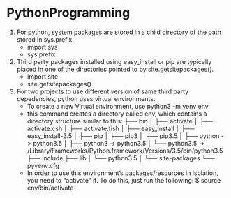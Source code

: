 # PythonProgramming
1. For python, system packages are stored in a child directory of the path stored in sys.prefix.
    - import sys
    - sys.prefix
2. Third party packages installed using easy_install or pip are typically placed in one of the directories pointed to by site.getsitepackages().
    - import site
    - site.getsitepackages()
3. For two projects to use different version of same third party depedencies, python uses virtual environments.
   - To create a new Virtual environment, use  python3 -m venv env
   - this command creates a directory called env, which contains a directory structure similar to this:
      ├── bin
      │   ├── activate
      │   ├── activate.csh
      │   ├── activate.fish
      │   ├── easy_install
      │   ├── easy_install-3.5
      │   ├── pip
      │   ├── pip3
      │   ├── pip3.5
      │   ├── python -> python3.5
      │   ├── python3 -> python3.5
      │   └── python3.5 -> /Library/Frameworks/Python.framework/Versions/3.5/bin/python3.5
      ├── include
      ├── lib
      │   └── python3.5
      │       └── site-packages
      └── pyvenv.cfg
   - In order to use this environment’s packages/resources in isolation, you need to “activate” it. To do this, just run the following:
     $ source env/bin/activate

